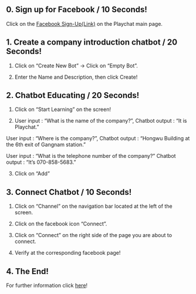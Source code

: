 
## 0. Sign up for Facebook / 10 Seconds!

Click on the [Facebook Sign-Up(Link)](https://www.playchat.ai/auth/facebook) on the Playchat main page.

## 1. Create a company introduction chatbot / 20 Seconds!

1. Click on “Create New Bot” -> Click on “Empty Bot”.

2. Enter the Name and Description, then click Create!

## 2. Chatbot Educating / 20 Seconds!

1. Click on “Start Learning” on the screen!

2. User input : “What is the name of the company?”, Chatbot output : “It is Playchat.”

User input : “Where is the company?”, Chatbot output : “Hongwu Building at the 6th exit of Gangnam station.”

User input : “What is the telephone number of the company?” Chatbot output : “It’s 070-858-5683.”

3. Click on “Add”

## 3. Connect Chatbot / 10 Seconds!

1. Click on “Channel” on the navigation bar located at the left of the screen.

2. Click on the facebook icon “Connect”.

3. Click on “Connect” on the right side of the page you are about to connect.

4. Verify at the corresponding facebook page!

## 4. The End!

For further information click [here](https://www.playchat.ai/docs/10minutes-ko.html)!
